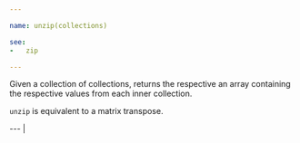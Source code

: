 ```yaml
---

name: unzip(collections)

see:
-   zip

---
```


Given a collection of collections, returns the respective an array containing
the respective values from each inner collection.

`unzip` is equivalent to a matrix transpose.

--- |

